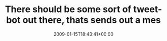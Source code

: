 ---
retweeted: false
source: <a href="http://twitter.com" rel="nofollow">Twitter Web Client</a>
entities:
  hashtags:
  - text: doctrine
    indices:
    - '101'
    - '110'
  symbols: []
  user_mentions:
  - name: Jonathan H. Wage
    screen_name: jwage
    indices:
    - '87'
    - '93'
    id_str: '8150902'
    id: '8150902'
  urls: []
display_text_range:
- '0'
- '110'
favorite_count: '0'
id_str: '1121659528'
truncated: false
retweet_count: '0'
id: '1121659528'
created_at: Thu Jan 15 18:43:41 +0000 2009
favorited: false
full_text: 'There should be some sort of tweet-bot out there, thats sends out a message,
  everytime [@jwage](https://twitter.com/jwage) enters #doctrine'
lang: en
tags:
- doctrine
- pesos/twitter
date: '2009-01-15T18:43:41+00:00'
src: https://twitter.com/bascht/status/1121659528
original_url: https://twitter.com/bascht/status/1121659528
type: twitter_tweet
text: 'There should be some sort of tweet-bot out there, thats sends out a message,
  everytime [@jwage](https://twitter.com/jwage) enters #doctrine'
title: There should be some sort of tweet-bot out there, thats sends out a mes

---